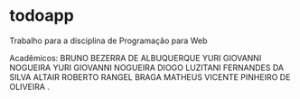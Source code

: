 # todoapp
Trabalho para a disciplina de Programação para Web

Acadêmicos:
 BRUNO BEZERRA DE ALBUQUERQUE
 YURI GIOVANNI NOGUEIRA YURI GIOVANNI NOGUEIRA
 DIOGO LUZITANI FERNANDES DA SILVA 
 ALTAIR ROBERTO RANGEL BRAGA
 MATHEUS VICENTE PINHEIRO DE OLIVEIRA .


